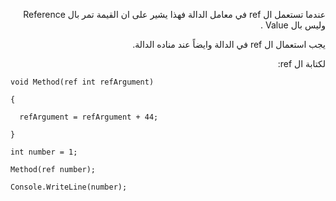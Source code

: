 ﻿<p dir="RTL">
عندما تستعمل ال ref في معامل الدالة فهذا يشير على ان القيمة تمر بال Reference  وليس بال Value .
</p>
<p dir="RTL">
يجب استعمال ال ref في الدالة وايضاً عند مناده الدالة.
</p>
<p dir="RTL">
لكتابة ال ref:
</p>

`void Method(ref int refArgument)`

`{`

`  refArgument = refArgument + 44;`

`}`

`int number = 1;`

`Method(ref number);`

`Console.WriteLine(number);`

